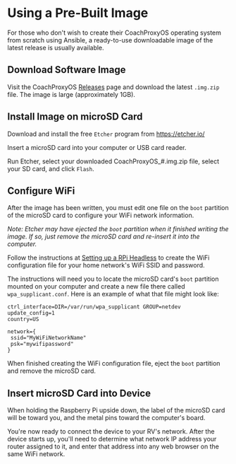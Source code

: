 Using a Pre-Built Image
=======================

For those who don't wish to create their CoachProxyOS operating system
from scratch using Ansible, a ready-to-use downloadable image of the
latest release is usually available.

Download Software Image
-----------------------

Visit the CoachProxyOS
[Releases](https://github.com/rvc-proxy/coachproxy-os/releases) page and
download the latest `.img.zip` file. The image is large (approximately
1GB).

Install Image on microSD Card
-----------------------------

Download and install the free `Etcher` program from https://etcher.io/

Insert a microSD card into your computer or USB card reader.

Run Etcher, select your downloaded CoachProxyOS_#.img.zip file, select your SD card, and click `Flash`.

Configure WiFi
--------------

After the image has been written, you must edit one file on the `boot`
partition of the microSD card to configure your WiFi network
information.

_Note: Etcher may have ejected the `boot` partition when it finished writing
the image. If so, just remove the microSD card and re-insert it into the
computer._

Follow the instructions at [Setting up a RPi
Headless](https://www.raspberrypi.org/documentation/configuration/wireless/headless.md)
to create the WiFi configuration file for your home network's WiFi SSID
and password.

The instructions will need you to locate the microSD card's `boot`
partition mounted on your computer and create a new file there called
`wpa_supplicant.conf`. Here is an example of what that file might look
like:

~~~
ctrl_interface=DIR=/var/run/wpa_supplicant GROUP=netdev
update_config=1
country=US

network={
 ssid="MyWiFiNetworkName"
 psk="mywifipassword"
}
~~~

When finished creating the WiFi configuration file, eject the `boot`
partition and remove the microSD card.

Insert microSD Card into Device
-------------------------------

When holding the Raspberry Pi upside down, the label of the microSD card will
be toward you, and the metal pins toward the computer's board.

You're now ready to connect the device to your RV's network. After the
device starts up, you'll need to determine what network IP address your
router assigned to it, and enter that address into any web browser on
the same WiFi network.
